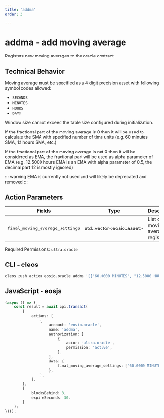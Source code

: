 ```yaml
---
title: 'addma'
order: 3

---
```


# addma - add moving average

Registers new moving averages to the oracle contract.

## Technical Behavior

Moving average must be specified as a 4 digit precision asset with following symbol codes allowed:

- `SECONDS`
- `MINUTES`
- `HOURS`
- `DAYS`

Window size cannot exceed the table size configured during initialization.

If the fractional part of the moving average is 0 then it will be used to calculate the SMA with specified number of time units (e.g. 60 minutes SMA, 12 hours SMA, etc.)

If the fractional part of the moving average is not 0 then it will be considered as EMA, the fractional part will be used as alpha parameter of EMA (e.g. 12.5000 hours EMA is an EMA with alpha parameter of 0.5, the decimal part 12 is mostly ignored)

::: warning
EMA is currently not used and will likely be deprecated and removed
:::

## Action Parameters

| Fields                          | Type                       | Description                             |
| ------------------------------- | -------------------------- | --------------------------------------- |
| `final_moving_average_settings` | std::vector\<eosio::asset> | List of new moving averages to register |

Required Permissions: `ultra.oracle`

## CLI - cleos

```bash
cleos push action eosio.oracle addma '[["60.0000 MINUTES", "12.5000 HOURS"]]' -p ultra.oracle
```

## JavaScript - eosjs

```typescript
(async () => {
    const result = await api.transact(
        {
            actions: [
                {
                    account: 'eosio.oracle',
                    name: 'addma',
                    authorization: [
                        {
                            actor: 'ultra.oracle',
                            permission: 'active',
                        },
                    ],
                    data: {
                        final_moving_average_settings: ["60.0000 MINUTES", "12.5000 HOURS"]
                    },
                },
            ],
        },
        {
            blocksBehind: 3,
            expireSeconds: 30,
        }
    );
})();
```
